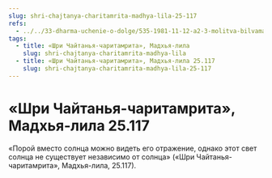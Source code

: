 ```yaml
---
slug: shri-chajtanya-charitamrita-madhya-lila-25-117
refs:
  - ../../33-dharma-uchenie-o-dolge/535-1981-11-12-a2-3-molitva-bilvamangala-chetyre-tseli-chelovecheskoj-zhizni-sklonyayutsya-pered-predannostyu.md
tags:
  - title: «Шри Чайтанья-чаритамрита», Мадхья-лила
    slug: shri-chajtanya-charitamrita-madhya-lila
  - title: «Шри Чайтанья-чаритамрита», Мадхья-лила 25.117
    slug: shri-chajtanya-charitamrita-madhya-lila-25-117
---
```


# «Шри Чайтанья-чаритамрита», Мадхья-лила 25.117

«Порой вместо солнца можно видеть его отражение, однако этот свет солнца не существует независимо от солнца» («Шри Чайтанья-чаритамрита», Мадхья-лила, 25.117).
